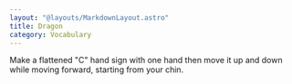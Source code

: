 ```yaml
---
layout: "@layouts/MarkdownLayout.astro"
title: Dragon
category: Vocabulary
---
```


Make a flattened "C" hand sign with one hand
then move it up and down while moving forward, starting from your chin.
